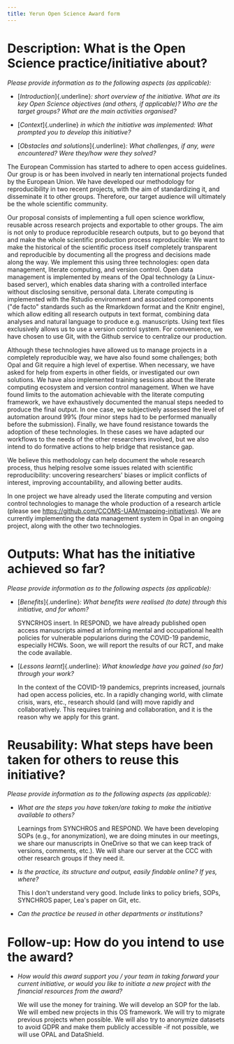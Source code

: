 ```yaml
---
title: Yerun Open Science Award form
---
```


# Description: What is the Open Science practice/initiative about?

*Please provide information as to the following aspects (as applicable):*

-   [*Introduction*]{.underline}*: short overview of the initiative. What are
    its key Open Science objectives (and others, if applicable)? Who are the
    target groups? What are the main activities organised?*

-   [*Context*]{.underline} *in which the initiative was implemented: What
    prompted you to develop this initiative?*

-   [*Obstacles and solutions*]{.underline}*: What challenges, if any, were
    encountered? Were they/how were they solved?*

The European Commission has started to adhere to open access guidelines. Our
group is or has been involved in nearly ten international projects funded by the
European Union. We have developed our methodology for reproducibility in two
recent projects, with the aim of standardizing it, and disseminate it to other
groups. Therefore, our target audience will ultimately be the whole scientific
community.

Our proposal consists of implementing a full open science workflow, reusable
across research projects and exportable to other groups. The aim is not only to
produce reproducible research outputs, but to go beyond that and make the whole
scientific production process reproducible: We want to make the historical of
the scientific process itself completely transparent and reproducible by
documenting all the progress and decisions made along the way. We implement this
using three technologies: open data management, literate computing, and version
control. Open data management is implemented by means of the Opal technology (a
Linux-based server), which enables data sharing with a controlled interface
without disclosing sensitive, personal data. Literate computing is implemented
with the Rstudio environment and associated components ("de facto" standards
such as the Rmarkdown format and the Knitr engine), which allow editing all
research outputs in text format, combining data analyses and natural language to
produce e.g. manuscripts. Using text files exclusively allows us to use a
version control system. For convenience, we have chosen to use Git, with the
Github service to centralize our production.

Although these technologies have allowed us to manage projects in a completely
reproducible way, we have also found some challenges; both Opal and Git require
a high level of expertise. When necessary, we have asked for help from experts
in other fields, or investigated our own solutions. We have also implemented
training sessions about the literate computing ecosystem and version control
management. When we have found limits to the automation achievable with the
literate computing framework, we have exhaustively documented the manual steps
needed to produce the final output. In one case, we subjectively assessed the
level of automation around 99% (four minor steps had to be performed manually
before the submission). Finally, we have found resistance towards the adoption
of these technologies. In these cases we have adapted our workflows to the needs
of the other researchers involved, but we also intend to do formative actions to
help bridge that resistance gap.

<!--# 394 words -->

<!--# Next lines: To "Outputs"? -->

We believe this methodology can help document the whole research process, thus
helping resolve some issues related with scientific reproducibility: uncovering
researchers' biases or implicit conflicts of interest, improving accountability,
and allowing better audits.

<!--# Next lines: To "Ouputs"/"Reusability"? -->

In one project we have already used the literate computing and version control
technologies to manage the whole production of a research article (please see
<https://github.com/CCOMS-UAM/mapping-initiatives>). We are currently
implementing the data management system in Opal in an ongoing project, along
with the other two technologies.

# Outputs: What has the initiative achieved so far?

*Please provide information as to the following aspects (as applicable):*

-   [*Benefits*]{.underline}*: What benefits were realised (to date) through
    this initiative, and for whom?*

    SYNCRHOS insert. In RESPOND, we have already published open access
    manuscripts aimed at informing mental and occupational health policies for
    vulnerable popularions during the COVID-19 pandemic, especially HCWs. Soon,
    we will report the results of our RCT, and make the code available.

-   [*Lessons learnt*]{.underline}*: What knowledge have you gained (so far)
    through your work?*

    In the context of the COVID-19 pandemics, preprints increased, journals had
    open access policies, etc. In a rapidly changing world, with climate crisis,
    wars, etc., research should (and will) move rapidly and collaboratively.
    This requires training and collaboration, and it is the reason why we apply
    for this grant.

<!--# blank field, max 400 words -->

# Reusability: What steps have been taken for others to reuse this initiative?

*Please provide information as to the following aspects (as applicable):*

-   *What are the steps you have taken/are taking to make the initiative
    available to others?*

    Learnings from SYNCHROS and RESPOND. We have been developing SOPs (e.g., for
    anonymization), we are doing minutes in our meetings, we share our
    manuscripts in OneDrive so that we can keep track of versions, comments,
    etc.). We will share our server at the CCC with other research groups if
    they need it.

-   *Is the practice, its structure and output, easily findable online? If yes,
    where?*

    This I don't understand very good. Include links to policy briefs, SOPs,
    SYNCHROS paper, Lea's paper on Git, etc.

-   *Can the practice be reused in other departments or institutions?*

<!--# blank field, max 400 words -->

# Follow-up: How do you intend to use the award?

-   *How would this award support you / your team in taking forward your current
    initiative, or would you like to initiate a new project with the financial
    resources from the award?*

    We will use the money for training. We will develop an SOP for the lab. We
    will embed new projects in this OS framework. We will try to migrate
    previous projects when possible. We will also try to anonymize datasets to
    avoid GDPR and make them publicly accessible -if not possible, we will use
    OPAL and DataShield.

<!--# blank field, max 400 words -->
